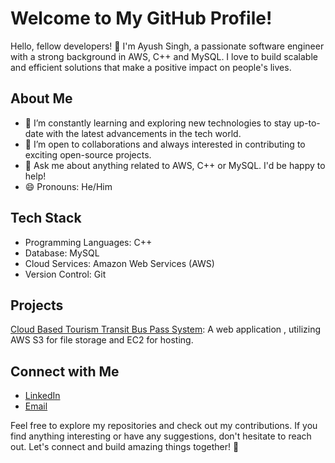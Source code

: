 # Welcome to My GitHub Profile!



Hello, fellow developers! 👋 I'm Ayush Singh, a passionate software engineer with a strong background in AWS, C++ and MySQL. I love to build scalable and efficient solutions that make a positive impact on people's lives. 

## About Me

- 🌱 I’m constantly learning and exploring new technologies to stay up-to-date with the latest advancements in the tech world.
- 🤝 I’m open to collaborations and always interested in contributing to exciting open-source projects.
- 💬 Ask me about anything related to AWS, C++ or MySQL. I'd be happy to help!
- 😄 Pronouns: He/Him

## Tech Stack

- Programming Languages: C++
- Database: MySQL
- Cloud Services: Amazon Web Services (AWS)
- Version Control: Git

## Projects

 [Cloud Based Tourism Transit Bus Pass System](https://github.com/ayush2883/Cloud-Based-Tourism-Transit-Pass-System.git): A web application , utilizing AWS S3 for file storage and EC2 for hosting.

## Connect with Me

- [LinkedIn]('https://www.linkedin.com/in/ayush-singh-9b6a78206/')
- [Email]('ayush561singh@gmail.com')

Feel free to explore my repositories and check out my contributions. If you find anything interesting or have any suggestions, don't hesitate to reach out. Let's connect and build amazing things together! 🚀
